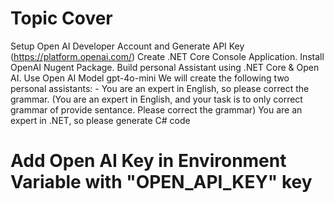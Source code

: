 # Topic Cover
Setup Open AI Developer Account and Generate API Key (https://platform.openai.com/)
Create .NET Core Console Application.
Install OpenAI Nugent Package.
Build personal Assistant using .NET Core & Open AI.
Use Open AI Model gpt-4o-mini
     We will create the following two personal assistants: -
You are an expert in English, so please correct the grammar.
       (You are an expert in English, and your task is to only correct grammar of provide sentance. Please correct the grammar)
You are an expert in .NET, so please generate C# code

# Add Open AI Key in Environment Variable with "OPEN_API_KEY" key
